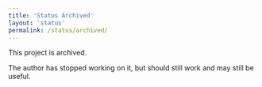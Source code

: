 ```yaml
---
title: 'Status Archived'
layout: 'status'
permalink: /status/archived/
---
```


This project is archived.

The author has stopped working on it, but should still work and may still be
useful.
